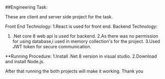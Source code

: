 ##Engineering Task:

These are client and server side project for the task.

Front End Technology:
1.React is used for front end.
Backend Technology:
1. .Net  core 8 web api is used for backend.
2.As there was no permission for using database,i used in memory collection's for the project.
3.Used JWT token for secure communication.

**Running Procedure:
1.Install .Net 8 version in visual studio.
2.Download and install Node.js.

After that running the both projects will make it working.
Thank you
